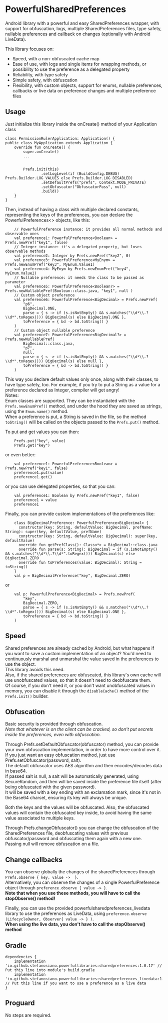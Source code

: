 PowerfulSharedPreferences
=========================
Android library with a powerful and easy SharedPreferences wrapper, with support for obfuscation, logs, multiple SharedPreferences files, type safety, nullable preferences and callback on changes (optionally with Android LiveData).  
  
  
This library focuses on:  
- Speed, with a non-obfuscated cache map  
- Ease of use, with logs and single items for wrapping methods, or possibility to use the preference as a delegated property  
- Reliability, with type safety  
- Simple safety, with obfuscation  
- Flexibility, with custom objects, support for enums, nullable preferences, callbacks or live data on preference changes and multiple preference files  
  
  
Usage
-----
  
Just initialize this library inside the onCreate() method of your Application class  
  
```
class PermissionRulerApplication: Application() {
public class MyApplication extends Application {
    override fun onCreate() {
        super.onCreate()
        ...
        

        Prefs.init(this)
                .setLogLevel(if (BuildConfig.DEBUG) Prefs.Builder.LOG_VALUES else Prefs.Builder.LOG_DISABLED)
                .setDefaultPrefs("prefs", Context.MODE_PRIVATE)
                .setObfuscator("ObfuscatorPass", null)
                .build()
    }
}  
```
  
  
Then, instead of having a class with multiple declared constants, representing the keys of the preferences, you can declare the PowerfulPreferences<> objects, like this:

```
    // PowerfulPreference instance: it provides all normal methods and observable ones  
    val preference1: PowerfulPreference<Boolean> = Prefs.newPref("key1", false)
    // Integer instance: it's a delegated property, but loses observable methods  
    val preference2: Integer by Prefs.newPref("key2", 0)
    val preference3: PowerfulPreference<MyEnym> = Prefs.newEnumPref("key3", MyEnum.Value1)
    val preference4: MyEnym by Prefs.newEnumPref("key4", MyEnum.Value2)
    // Nullable preference: it needs the class to be passed as parameter
    val preference5: PowerfulPreference<Boolean?> = Prefs.newNullablePref(Boolean::class.java, "key1", null )
    // Custom object preference
    val preference6: PowerfulPreference<BigDecimal> = Prefs.newPref(
        "p6",
        BigDecimal.ONE,
        parse = { s -> if (s.isNotEmpty() && s.matches("\\d*\\.?\\d*".toRegex())) BigDecimal(s) else BigDecimal.ONE },
        toPreference = { bd -> bd.toString() }
    )
    // Custom object nullable preference
    val preference7: PowerfulPreference<BigDecimal?> = Prefs.newNullablePref(
        BigDecimal::class.java,
        "p7",
        null,
        parse = { s -> if (s.isNotEmpty() && s.matches("\\d*\\.?\\d*".toRegex())) BigDecimal(s) else null },
        toPreference = { bd -> bd.toString() }
    )
```
  
This way you declare default values only once, along with their classes, to have type safety, too. For example, if you try to put a String as a value for a preference declared as Integer, compiler will get angry!  
Notes:  
Enum classes are supported. They can be instantiated with the ```Prefs.newEnumPref()``` method, and under the hood they are saved as strings, using the ```Enum.name()``` method.  
When a preference is put, a String is saved in the file, so the method ```toString()``` will be called on the objects passed to the ```Prefs.put()``` method.  
  
To put and get values you can then:  

```
    Prefs.put("key", value)
    Prefs.get("key")
```
or even better:  

```
    val preference1: PowerfulPreference<Boolean> = Prefs.newPref("key1", false)
    preference1.put(value)
    preference1.get()
```
or you can use delegated properties, so that you can:    

```
    val preference1: Boolean by Prefs.newPref("key1", false)
    preference1 = value
    preference1
```
  
  
  
Finally, you can provide custom implementations of the preferences like:
  
```
    class BigDecimalPreference: PowerfulPreference<BigDecimal> {
      constructor(key: String, defaultValue: BigDecimal, prefName: String): super(key, defaultValue, prefName)
      constructor(key: String, defaultValue: BigDecimal): super(key, defaultValue)
      override fun getPrefClass(): Class<*> = BigDecimal::class.java
      override fun parse(s: String): BigDecimal = if (s.isNotEmpty() && s.matches("\\d*\\.?\\d*".toRegex())) BigDecimal(s) else BigDecimal.ZERO
      override fun toPreferences(value: BigDecimal): String = toString()
    }
    val p = BigDecimalPreference("key", BigDecimal.ZERO)
```
  
or  
```
    val p: PowerfulPreference<BigDecimal> = Prefs.newPref(
        "key",
        BigDecimal.ZERO,
        parse = { s -> if (s.isNotEmpty() && s.matches("\\d*\\.?\\d*".toRegex())) BigDecimal(s) else BigDecimal.ONE },
        toPreference = { bd -> bd.toString() }
    )
```
  
  
Speed
-----
  
Shared preferences are already cached by Android, but what happens if you want to save a custom implementation of an object? You'd need to continuously marshal and unmarshal the value saved in the preferences to use the object.  
This library avoids this need.  
Also, if the shared preferences are obfuscated, this library's own cache will use unobfuscated values, so that it doesn't need to deobfuscate them.  
Of course, if you don't need it, or you don't want unobfuscated values in memory, you can disable it through the ```disableCache()``` method of the ```Prefs.init()``` builder.  
  
  
  
  
Obfuscation
-----------
  
Basic security is provided through obfuscation.  
*Note that whatever is on the client can be cracked, so don't put secrets inside the preferences, even with obfuscation.*  
  
Through Prefs.setDefaultObfuscator(obfuscator) method, you can provide your own obfuscation implementation, in order to have more control over it.  
If you just want an easy obfuscation method, just use Prefs.setObfuscator(password, salt).  
The default obfuscator uses AES algorithm and then encodes/decodes data in base64.  
If passed salt is null, a salt will be automatically generated, using SecureRandom, and then will be saved inside the preference file itself (after being obfuscated with the given password).  
It will be saved with a key ending with an exclamation mark, since it's not in the Base64 charset, ensuring its key will always be unique.  
  
Both the keys and the values will be obfuscated. Also, the obfuscated values will contain the obfuscated key inside, to avoid having the same value associated to multiple keys.  
  
Through Prefs.changeObfuscator() you can change the obfuscation of the SharedPreferences file, deobfuscating values with previous obfuscator/password and obfuscating them again with a new one.  
Passing null will remove obfuscation on a file.  
  
  
  
  
Change callbacks
----------------
  
You can observe globally the changes of the sharedPreferences through ```Prefs.observe { key, value ->  }```.  
Alternatively, you can observe the changes of a single PowerfulPreference object through ```preference.observe { value -> }```.  
**Note that when you use these methods, you will have to call the stopObserve() method!**  
  
Finally, you can use the provided powerfulsharedpreferences_livedata library to use the preferences as LiveData, using ```preference.observe (LifecycleOwner, Observer{ value -> } )```.  
**When using the live data, you don't have to call the stopObserve() method**  
  
  
  
  
  
Gradle
------
  
```
dependencies {
    implementation 'io.github.stefanosiano.powerfullibraries:sharedpreferences:1.0.17' // Put this line into module's build.gradle
    implementation 'io.github.stefanosiano.powerfullibraries:sharedpreferences_livedata:1.0.4' // Put this line if you want to use a preference as a live data
}
```
  
  
Proguard
--------
No steps are required.  
  


